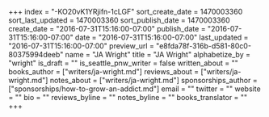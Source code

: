 +++
index = "-KO20vK1YRjifn-1cLGF"
sort_create_date = 1470003360
sort_last_updated = 1470003360
sort_publish_date = 1470003360
create_date = "2016-07-31T15:16:00-07:00"
publish_date = "2016-07-31T15:16:00-07:00"
date = "2016-07-31T15:16:00-07:00"
last_updated = "2016-07-31T15:16:00-07:00"
preview_url = "e8fda78f-316b-d581-80c0-80375994deeb"
name = "JA Wright"
title = "JA Wright"
alphabetize_by = "wright"
is_draft = ""
is_seattle_pnw_writer = false
written_about = ""
books_author = ["writers/ja-wright.md"]
reviews_about = ["writers/ja-wright.md"]
notes_about = ["writers/ja-wright.md"]
sponsorships_author = ["sponsorships/how-to-grow-an-addict.md"]
email = ""
twitter = ""
website = ""
bio = ""
reviews_byline = ""
notes_byline = ""
books_translator = ""
+++
